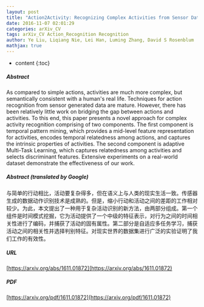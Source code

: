 ```yaml
---
layout: post
title: "Action2Activity: Recognizing Complex Activities from Sensor Data"
date: 2016-11-07 02:01:29
categories: arXiv_CV
tags: arXiv_CV Action_Recognition Recognition
author: Ye Liu, Liqiang Nie, Lei Han, Luming Zhang, David S Rosenblum
mathjax: true
---
```


* content
{:toc}

##### Abstract
As compared to simple actions, activities are much more complex, but semantically consistent with a human's real life. Techniques for action recognition from sensor generated data are mature. However, there has been relatively little work on bridging the gap between actions and activities. To this end, this paper presents a novel approach for complex activity recognition comprising of two components. The first component is temporal pattern mining, which provides a mid-level feature representation for activities, encodes temporal relatedness among actions, and captures the intrinsic properties of activities. The second component is adaptive Multi-Task Learning, which captures relatedness among activities and selects discriminant features. Extensive experiments on a real-world dataset demonstrate the effectiveness of our work.

##### Abstract (translated by Google)
与简单的行动相比，活动要复杂得多，但在语义上与人类的现实生活一致。传感器生成的数据动作识别技术是成熟的。但是，缩小行动和活动之间的差距的工作相对较少。为此，本文提出了一种用于复杂活动识别的新方法，由两部分组成。第一个组件是时间模式挖掘，它为活动提供了一个中级的特征表示，对行为之间的时间相关性进行了编码，并捕获了活动的固有属性。第二部分是自适应多任务学习，捕获活动之间的相关性并选择判别特征。对现实世界的数据集进行广泛的实验证明了我们工作的有效性。

##### URL
[https://arxiv.org/abs/1611.01872](https://arxiv.org/abs/1611.01872)

##### PDF
[https://arxiv.org/pdf/1611.01872](https://arxiv.org/pdf/1611.01872)

